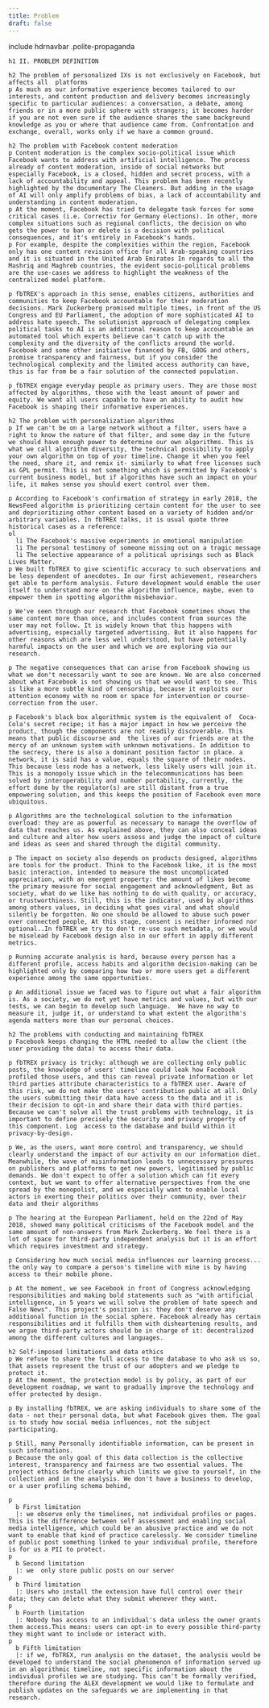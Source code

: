 ```yaml
---
title: Problem
draft: false
---
```


include hdrnavbar 
.polite-propaganda

    h1 II. PROBLEM DEFINITION

    h2 The problem of personalized IXs is not exclusively on Facebook, but affects all  platforms
    p As much as our informative experience becomes tailored to our interests, and content production and delivery becomes increasingly specific to particular audiences: a conversation, a debate, among friends or in a more public sphere with strangers; it becomes harder if you are not even sure if the audience shares the same background knowledge as you or where that audience came from. Confrontation and exchange, overall, works only if we have a common ground.

    h2 The problem with Facebook content moderation
    p Content moderation is the complex socio-political issue which Facebook wants to address with artificial intelligence. The process already of content moderation, inside of social networks but especially Facebook, is a closed, hidden and secret process, with a lack of accountability and appeal. This problem has been recently highlighted by the documentary The Cleaners. But adding in the usage of AI will only amplify problems of bias, a lack of accountability and understanding in content moderation. 
    p At the moment, Facebook has tried to delegate task forces for some critical cases (i.e. Correctiv for Germany elections). In other, more complex situations such as regional conflicts, the decision on who  gets the power to ban or delete is a decision with political consequences, and it's entirely in Facebook's hands.
    p For example, despite the complexities within the region, Facebook only has one content revision office for all Arab-speaking countries and it is situated in the United Arab Emirates In regards to all the Mashriq and Maghreb countries, the evident socio-political problems are the use-cases we address to highlight the weakness of the centralized model platform. 

    p fbTREX's approach in this sense, enables citizens, authorities and communities to keep Facebook accountable for their moderation decisions. Mark Zuckerberg promised multiple times, in front of the US Congress and EU Parliament, the adoption of more sophisticated AI to address hate speech. The solutionist approach of delegating complex political tasks to AI is an additional reason to keep accountable an automated tool which experts believe can't catch up with the complexity and the diversity of the conflicts around the world. Facebook and some other initiative financed by FB, GOOG and others, promise transparency and fairness, but if you consider the technological complexity and the limited access authority can have, this is far from be a fair solution of the connected population.

    p fbTREX engage everyday people as primary users. They are those most affected by algorithms, those with the least amount of power and equity. We want all users capable to have an ability to audit how Facebook is shaping their informative experiences. 

    h2 The problem with personalization algorithms 
    p If we can't be on a large network without a filter, users have a right to know the nature of that filter, and some day in the future  we should have enough power to determine our own algorithms. This is what we call algorithm diversity, the technical possibility to apply your own algorithm on top of your timeline. Change it when you feel the need, share it, and remix it- similarly to what free licenses such as GPL permit. This is not something which is permitted by Facebook's current business model, but if algorithms have such an impact on your life, it makes sense you should exert control over them.

    p According to Facebook's confirmation of strategy in early 2018, the NewsFeed algorithm is prioritizing certain content for the user to see and deprioritizing other content based on a variety of hidden and/or arbitrary variables. In fbTREX talks, it is usual quote three historical cases as a reference:
    ol
      li The Facebook's massive experiments in emotional manipulation
      li The personal testimony of someone missing out on a tragic message
      li The selective appearance of a political uprisings such as Black Lives Matter.
    p We built fbTREX to give scientific accuracy to such observations and be less dependent of anecdotes. In our first achievement, researchers get able to perform analysis. Future development would enable the user itself to understand more on the algorithm influence, maybe, even to empower them in spotting algorithm misbehavior.

    p We've seen through our research that Facebook sometimes shows the same content more than once, and includes content from sources the user may not follow. It is widely known that this happens with advertising, especially targeted advertising. But it also happens for other reasons which are less well understood, but have potentially harmful impacts on the user and which we are exploring via our research.

    p The negative consequences that can arise from Facebook showing us what we don't necessarily want to see are known. We are also concerned about what Facebook is not showing us that we would want to see. This is like a more subtle kind of censorship, because it exploits our attention economy with no room or space for intervention or course-correction from the user. 

    p Facebook's black box algorithmic system is the equivalent of  Coca-Cola's secret recipe; it has a major impact in how we perceive the product, though the components are not readily discoverable. This means that public discourse and  the lives of our friends are at the mercy of an unknown system with unknown motivations. In addition to the secrecy, there is also a dominant position factor in place. a network, it is said has a value, equals the square of their nodes. This because less node has a network, less likely users will join it. This is a monopoly issue which in the telecommunications has been solved by interoperability and number portability, currently, the effort done by the regulator(s) are still distant from a true empowering solution, and this keeps the position of Facebook even more ubiquitous.

    p Algorithms are the technological solution to the information overload: they are as powerful as necessary to manage the overflow of data that reaches us. As explained above, they can also conceal ideas and culture and alter how users assess and judge the impact of culture and ideas as seen and shared through the digital community. 

    p The impact on society also depends on products designed, algorithms are tools for the product. Think to the Facebook like, it is the most basic interaction, intended to measure the most uncomplicated appreciation, with an emergent property: the amount of likes become the primary measure for social engagement and acknowledgment, But as society, what do we like has nothing to do with quality, or accuracy, or trustworthiness. Still, this is the indicator, used by algorithms among others values, in deciding what goes viral and what should silently be forgotten. No one should be allowed to abuse such power over connected people, At this stage, consent is neither informed nor optional..In fbTREX we try to don't re-use such metadata, or we would be miselead by Facebook design also in our effort in apply different metrics.

    p Running accurate analysis is hard, because every person has a different profile, access habits and algorithm decision-making can be highlighted only by comparing how two or more users get a different experience among the same opportunities.

    p An additional issue we faced was to figure out what a fair algorithm is. As a society, we do not yet have metrics and values, but with our tests, we can begin to develop such language.  We have no way to measure it, judge it, or understand to what extent the algorithm's agenda matters more than our personal choices. 

    h2 The problems with conducting and maintaining fbTREX
    p Facebook keeps changing the HTML needed to allow the client (the user providing the data) to access their data.
     
    p fbTREX privacy is tricky: although we are collecting only public posts, the knowledge of users' timeline could leak how Facebook profiled those users, and this can reveal private information or let third parties attribute characteristics to a fbTREX user. Aware of this risk, we do not make the users' contribution public at all. Only the users submitting their data have access to the data and it is their decision to opt-in and share their data with third parties. Because we can't solve all the trust problems with technology, it is important to define precisely the security and privacy property of this component. Log  access to the database and build within it privacy-by-design.

    p We, as the users, want more control and transparency, we should  clearly understand the impact of our activity on our information diet. Meanwhile, the wave of misinformation leads to unnecessary pressures on publishers and platforms to get new powers, legitimised by public demands. We don't expect to offer a solution which can fit every context, but we want to offer alternative perspectives from the one spread by the monopolist, and we especially want to enable local actors in exerting their politics over their community, over their data and their algorithms

    p The hearing at the European Parliament, held on the 22nd of May 2018, showed many political criticisms of the Facebook model and the same amount of non-answers from Mark Zuckerberg. We feel there is a lot of space for third-party independent analysis but it is an effort which requires investment and strategy.

    p Considering how much social media influences our learning process...
    the only way to compare a person's timeline with mine is by having access to their mobile phone.

    p At the moment, we see Facebook in front of Congress acknowledging responsibilities and making bold statements such as "with artificial intelligence, in 5 years we will solve the problem of hate speech and False News". This project's position is: they don't deserve any additional function in the social sphere. Facebook already has certain responsibilities and it fulfills them with disheartening results, and we argue third-party actors should be in charge of it: decentralized among the different cultures and languages.

    h2 Self-imposed limitations and data ethics
    p We refuse to share the full access to the database to who ask us so, that assets represent the trust of our adopters and we pledge to protect it. 
    p At the moment, the protection model is by policy, as part of our development roadmap, we want to gradually improve the technology and offer protected by design.

    p By installing fbTREX, we are asking individuals to share some of the data - not their personal data, but what Facebook gives them. The goal is to study how social media influences, not the subject participating.

    p Still, many Personally identifiable information, can be present in such informations. 
    p Because the only goal of this data collection is the collective interest, transparency and fairness are two essential values. The project ethics define clearly which limits we give to yourself, in the collection and in the analysis. We don't have a business to develop, or a user profiling schema behind, 

    p
      b First limitation
      |: we observe only the timelines, not individual profiles or pages. This is the difference between self assessment and enabling social media intelligence, which could be an abusive practice and we do not want to enable that kind of practice carelessly. We consider timeline of public post something linked to your individual profile, therefore is for us a PII to protect.
    p
      b Second limitation
      |: we  only store public posts on our server 
    p
      b Third limitation
      |: Users who install the extension have full control over their data; they can delete what they submit whenever they want.
    p
      b Fourth limitation
      |: Nobody has access to an individual's data unless the owner grants them access.This means: users can opt-in to every possible third-party they might want to include or interact with.
    p
      b Fifth limitation
      |: if we, fbTREX, run analysis on the dataset, the analysis would be developed to understand the social phenomenon of information served up in an algorithmic timeline, not specific information about the individual profiles we are studying. This can't be formally verified, therefore during the ALEX development we would like to formulate and publish updates on the safeguards we are implementing in that research.
